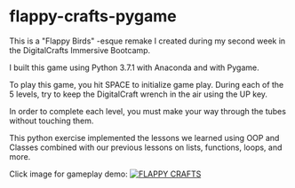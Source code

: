 # flappy-crafts-pygame

This is a  "Flappy Birds" -esque remake I created during my second week in the DigitalCrafts Immersive Bootcamp.

I built this game using Python 3.7.1 with Anaconda and with Pygame.

To play this game, you hit SPACE to initialize game play. During each of the 5 levels, try to keep the DigitalCraft wrench in the air using the UP key.

In order to complete each level, you must make your way through the tubes without touching them.

This python exercise implemented the lessons we learned using OOP and Classes combined with our previous lessons on lists, functions, loops, and more.

Click image for gameplay demo:
[![FLAPPY CRAFTS](https://img.youtube.com/vi/wAltqOlIMXg/10.jpg)](https://www.youtube.com/watch?v=wAltqOlIMXg)
